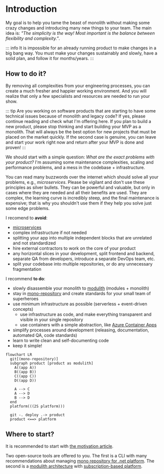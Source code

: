 # Introduction

My goal is to help you tame the beast of monolith without making some crazy changes and introducing many new things to your team. The main idea is: *"The simplicity is the way! Most important is the balance between flexibility and complexity."*.

::: info
It is impossible for an already running product to make changes in a big bang way. You must make your changes sustainably and slowly, have a solid plan, and follow it for months/years.
:::

## How to do it?

By removing all complexities from your engineering processes, you can create a much fresher and happier working environment. And you will realize that only a few specialists and resources are needed to run your show.

::: tip
Are you working on software products that are starting to have some technical issues because of monolith and legacy code? If yes, please continue reading and check what I'm offering here. If you plan to build a new product, please stop thinking and start building your MVP as a monolith. That will always be the best option for new projects that must be placed on the market quickly. If the second case is genuine, you can leave and start your work right now and return after your MVP is done and proven!
:::

We should start with a simple question: *What are the exact problems with your product?* I'm assuming some maintenance complexities, scaling and performance problems, and a mess in the codebase + infrastructure.

You can read many buzzwords over the internet which should solve all your problems, e.g., *microservices*. Please be vigilant and don't use these principles as silver bullets. They can be powerful and valuable, but only in cases where they are needed and all their benefits are used. They are complex, the learning curve is incredibly steep, and the final maintenance is expensive; that is why you shouldn't use them if they help you solve just some edge problems.

I recomend to **avoid**:

- [microservices](/architecture/no-microservices)
- complex infrastructure if not needed
- splitting your app into multiple independent blocks that are unrelated and not standardized
- hire external contractors to work on the core of your product
- any horizontal slices in your development, split frontend and backend, separate QA from developers, introduce a separate DevOps team, etc.
- split your codebase into multiple repositories, or do any unnecessary fragmentation

I recommend **to do**:

- slowly disassemble your monolith to [modulith](/architecture/modulith) (modules + monolith)
- stay in [mono-repository](/monorepo/why-monorepo) and create standards for your small team of superheroes
- use minimum infrastructure as possible (serverless + event-driven concepts)
  - use infrastructure as code, and make everything transparent and visible in your single repository
  - use containers with a simple abstraction, like [Azure Container Apps](https://learn.microsoft.com/en-us/azure/container-apps/overview)
- simplify processes around development (releasing, documentation, automated QA, code standards)
- learn to write clean and self-documenting code
- keep it simple!

<!-- TODO: create a link and new article [minimum infrastructure](/articles/infrastructure) -->

``` mermaid
flowchart LR
  git[(mono-repository)]
  subgraph product [product as modulith]
    A((app A))
    B((app B))
    C((app C))
    D((app D))

    A --> C
    A --> D
    B --> D
  end
  platform(((2S platform)))

  git -. deploy .-> product
  product <==> platform
```

## Where to start?

It is recommended to start with [the motivation article](/motivation).

Two open-source tools are offered to you. The first is a CLI with many recommendations about managing [mono repository for .net platform](/monorepo/introduction). The second is a [modulith architecture](/architecture/modulith) with [subscription-based platform](/platform/introduction).


